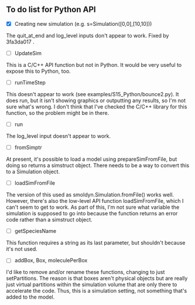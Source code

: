 ## To do list for Python API

- [x] Creating new simulation (e.g. s=Simulation([0,0],[10,10]))

The quit_at_end and log_level inputs don't appear to work. Fixed by 3fa3da017 .

- [ ] UpdateSim

This is a C/C++ API function but not in Python. It would be very useful to
expose this to Python, too.

- [ ] runTimeStep

This doesn't appear to work (see examples/S15_Python/bounce2.py). It does run,
but it isn't showing graphics or outputting any results, so I'm not sure what's
wrong. I don't think that I've checked the C/C++ library for this function, so
the problem might be in there.

- [ ] run

The log_level input doesn't appear to work.

- [ ] fromSimptr

At present, it's possible to load a model using prepareSimFromFile, but doing
so returns a simstruct object. There needs to be a way to convert this to a
Simulation object.


- [ ]  loadSimFromFile

The version of this used as smoldyn.Simulation.fromFile() works well. However,
there's also the low-level API function loadSimFromFile, which I can't seem to
get to work. As part of this, I'm not sure what variable the simulation is
supposed to go into because the function returns an error code rather than a
simstruct object.


- [ ] getSpeciesName

This function requires a string as its last parameter, but shouldn't because
it's not used.


- [ ] addBox, Box, moleculePerBox

I'd like to remove and/or rename these functions, changing to just
setPartitions. The reason is that boxes aren't physical objects but are really
just virtual partitions within the simulation volume that are only there to
accelerate the code. Thus, this is a simulation setting, not something that's
added to the model.

